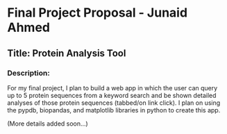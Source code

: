 # Final Project Proposal - Junaid Ahmed
## Title: Protein Analysis Tool

### Description:
For my final project, I plan to build a web app in which the user can query
up to 5 protein sequences from a keyword search and be shown detailed analyses of those protein
sequences (tabbed/on link click). I plan on using the pypdb, biopandas, and
matplotlib libraries in python to create this app.

(More details added soon...) 
